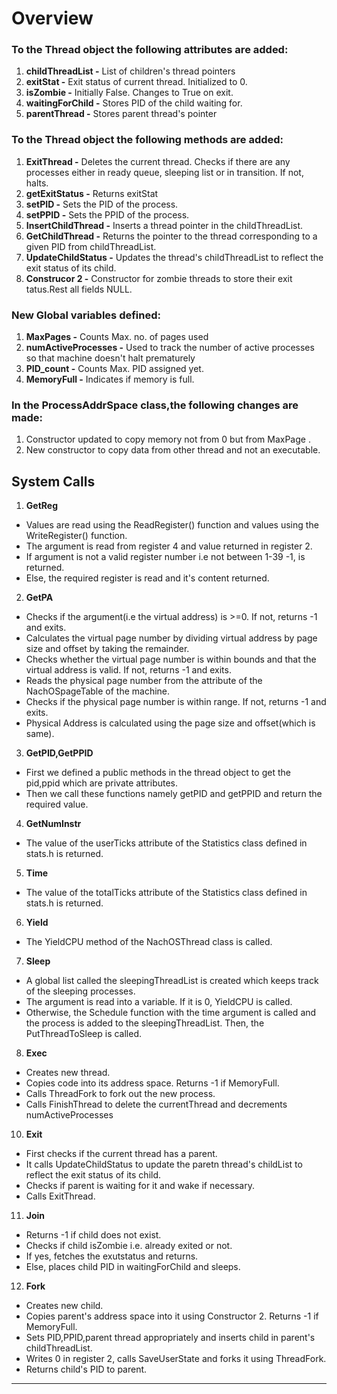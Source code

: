 # Overview #

### To the Thread object the following attributes are added: ###
  1.  **childThreadList -** List of children's thread pointers
  2.  **exitStat -** Exit status of current thread. Initialized to 0.
  3.  **isZombie -** Initially False. Changes to True on exit.
  4.  **waitingForChild -** Stores PID of the child waiting for.
  5.  **parentThread -** Stores  parent thread's pointer

### To the Thread object the following methods are added:
  1. **ExitThread -**  Deletes the current thread. Checks if there are any processes either in ready queue, sleeping list or in transition. If not, halts.
  2. **getExitStatus -** Returns exitStat
  3. **setPID -** Sets the PID of the process.
  4. **setPPID -**  Sets the PPID of the process.
  5. **InsertChildThread -** Inserts a thread pointer in the childThreadList.
  6. **GetChildThread -** Returns the pointer to the thread corresponding to a given PID from childThreadList.
  7. **UpdateChildStatus -** Updates the thread's childThreadList to reflect the exit status of its child.
  8. **Construcor 2 -** Constructor for zombie threads to store their exit tatus.Rest all fields NULL.

### New Global variables defined: ###
  1. **MaxPages -** Counts Max. no. of pages used
  2. **numActiveProcesses -** Used to track the number of active processes so that machine doesn't halt prematurely
  3. **PID_count -** Counts Max. PID assigned yet.
  4. **MemoryFull -** Indicates if memory is full.

### In the ProcessAddrSpace class,the following changes are made: ###
  1. Constructor updated to copy memory not from 0 but from MaxPage .
  2. New constructor to copy data from other thread and not an executable.

## System Calls ##

1. **GetReg**
* Values are read using the ReadRegister() function and values using the WriteRegister() function.
* The argument is read from register 4 and value returned in register 2.
* If argument is not a valid register number i.e not between 1-39 -1, is returned.
* Else, the required register is read and it's content returned.

2. **GetPA**
* Checks if the argument(i.e the virtual address) is  >=0. If not, returns -1 and exits.
* Calculates the virtual page number by dividing virtual address by page size and offset by taking the remainder.
* Checks whether the virtual page number is within bounds and that the virtual address is valid. If not, returns -1 and exits.
* Reads the physical page number from the attribute of the NachOSpageTable of the machine.
* Checks if the physical page number is within range. If not, returns -1 and exits.
* Physical Address is calculated using the page size and offset(which is same).

3. **GetPID,GetPPID**
* First we defined a public methods in the thread object to get the pid,ppid which are private attributes.
* Then we call these functions namely getPID and getPPID and return the required value.

4. **GetNumInstr**
* The value of the userTicks attribute of the Statistics class defined in stats.h is returned.

5. **Time**
* The value of the totalTicks attribute of the Statistics class defined in stats.h is returned.

6. **Yield**
* The YieldCPU method of the NachOSThread class is called.

7. **Sleep**
* A global list called the sleepingThreadList is created which keeps track of the sleeping processes.
* The argument is read into a variable. If it is 0, YieldCPU is called.
*  Otherwise, the Schedule function with the time argument is called and the process is added to the sleepingThreadList. Then, the PutThreadToSleep is called.


8. **Exec**
* Creates new thread.
* Copies code into its address space. Returns -1 if MemoryFull.
* Calls ThreadFork to fork out the new process.
* Calls FinishThread to delete the currentThread and decrements numActiveProcesses

10. **Exit**
* First checks if the current thread has a parent.
* It calls UpdateChildStatus to update the paretn thread's childList to reflect the exit status of its child.
* Checks if parent is waiting for it and wake if necessary.
* Calls ExitThread.

11. **Join**
* Returns -1 if child does not exist.
* Checks if child isZombie i.e. already exited or not.
* If yes, fetches the exutstatus and returns.
* Else, places child PID in waitingForChild and sleeps.

12. **Fork**
* Creates new child.
* Copies parent's address space into it using Constructor 2. Returns -1 if MemoryFull.
* Sets PID,PPID,parent thread appropriately and inserts child in parent's childThreadList.
* Writes 0 in register 2, calls SaveUserState and forks it using ThreadFork.
* Returns child's PID to parent.            

-----------------------------------------------------------------------------------------------------------------------------------------------
